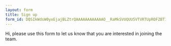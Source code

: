 ```yaml
---
layout: form
title: Sign up
form_id: DQSIkWdsW0yxEjajBLZtrQAAAAAAAAAAAAO__RaMkSVUQUU5VTVRTUpROFZBT1IzQlNRQU9FQlVaVS4u
---
```



Hi, please use this form to let us know that you are interested in joining the team.